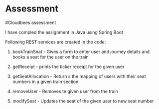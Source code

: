 # Assessment
#Cloudbees assessment

I have compled the assignment in Java using Spring Boot

Following REST services are created in the code:

1. bookTrainSeat - Gives a form to enter user and journey details and books a seat for the user on the train

2. getReceipt - prints the ticker receipt for the given user

3. getSeatAllocation - Return s the mapping of users with their seat numbers in a given train section

4. removeUser - Removes te given user from the train

5. modifySeat - Updates the seat of the given user to new seat number
